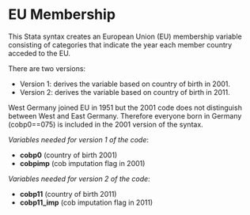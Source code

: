 # EU Membership
This Stata syntax creates an European Union (EU) membership variable consisting of categories that indicate the year each member country acceded to the EU.

There are two versions:
- Version 1: derives the variable based on country of birth in 2001.
- Version 2: derives the variable based on country of birth in 2011.
 
West Germany joined EU in 1951 but the 2001 code does not distinguish between West and East Germany. Therefore everyone born in Germany (cobp0==075) is included in the 2001 version of the syntax.

_Variables needed for version 1 of the code_:
- **cobp0** (country of birth 2001)
- **cobpimp** (cob imputation flag in 2001)

_Variables needed for version 2 of the code_:
- **cobp11** (country of birth 2011)
- **cobp11_imp** (cob imputation flag in 2011)
